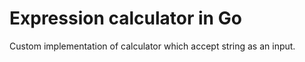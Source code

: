 # Expression calculator in Go

Custom implementation of calculator which accept string as an input.
